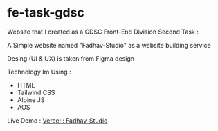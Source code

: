 # fe-task-gdsc

Website that I created as a GDSC Front-End Division Second Task :

A Simple website named "Fadhav-Studio" as a website building service

Desing (UI & UX) is taken from Figma design

Technology Im Using :

- HTML
- Tailwind CSS
- Alpine JS
- AOS

Live Demo : [Vercel : Fadhav-Studio](https://fadhav-studio.vercel.app/)
